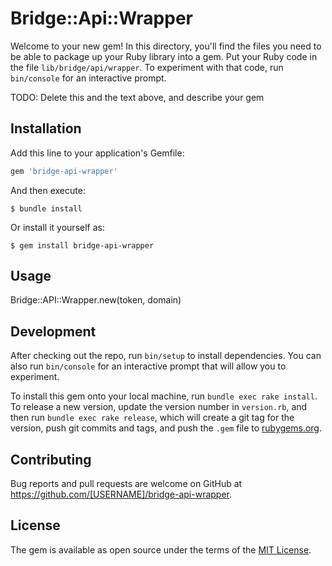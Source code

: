 # Bridge::Api::Wrapper

Welcome to your new gem! In this directory, you'll find the files you need to be able to package up your Ruby library into a gem. Put your Ruby code in the file `lib/bridge/api/wrapper`. To experiment with that code, run `bin/console` for an interactive prompt.

TODO: Delete this and the text above, and describe your gem

## Installation

Add this line to your application's Gemfile:

```ruby
gem 'bridge-api-wrapper'
```

And then execute:

    $ bundle install

Or install it yourself as:

    $ gem install bridge-api-wrapper

## Usage

Bridge::API::Wrapper.new(token, domain)

## Development

After checking out the repo, run `bin/setup` to install dependencies. You can also run `bin/console` for an interactive prompt that will allow you to experiment.

To install this gem onto your local machine, run `bundle exec rake install`. To release a new version, update the version number in `version.rb`, and then run `bundle exec rake release`, which will create a git tag for the version, push git commits and tags, and push the `.gem` file to [rubygems.org](https://rubygems.org).

## Contributing

Bug reports and pull requests are welcome on GitHub at https://github.com/[USERNAME]/bridge-api-wrapper.


## License

The gem is available as open source under the terms of the [MIT License](https://opensource.org/licenses/MIT).
